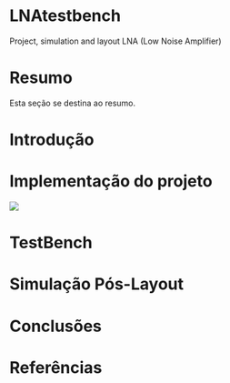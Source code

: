 # LNAtestbench
Project, simulation and layout LNA (Low Noise Amplifier)
# Resumo
Esta seção se destina ao resumo.

# Introdução
# Implementação do projeto
![](PNG-brasão-Ufersa-194x300.png)
# TestBench
# Simulação Pós-Layout
# Conclusões
# Referências

